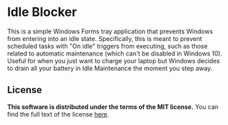 # Idle Blocker
This is a simple Windows Forms tray application that prevents Windows from
entering into an idle state. Specifically, this is meant to prevent scheduled
tasks with "On idle" triggers from executing, such as those related to automatic
maintenance (which can't be disabled in Windows 10). Useful for when you just
want to charge your laptop but Windows decides to drain all your battery in
Idle Maintenance the moment you step away.

## License
**This software is distributed under the terms of the MIT license.**
You can find the full text of the license [here](LICENSE).
